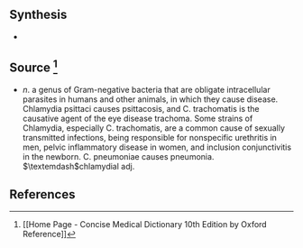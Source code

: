 ## Synthesis
- 
## Source [^1]
- $n$. a genus of Gram-negative bacteria that are obligate intracellular parasites in humans and other animals, in which they cause disease. Chlamydia psittaci causes psittacosis, and C. trachomatis is the causative agent of the eye disease trachoma. Some strains of Chlamydia, especially C. trachomatis, are a common cause of sexually transmitted infections, being responsible for nonspecific urethritis in men, pelvic inflammatory disease in women, and inclusion conjunctivitis in the newborn. C. pneumoniae causes pneumonia. $\textemdash$chlamydial adj.
## References

[^1]: [[Home Page - Concise Medical Dictionary 10th Edition by Oxford Reference]]